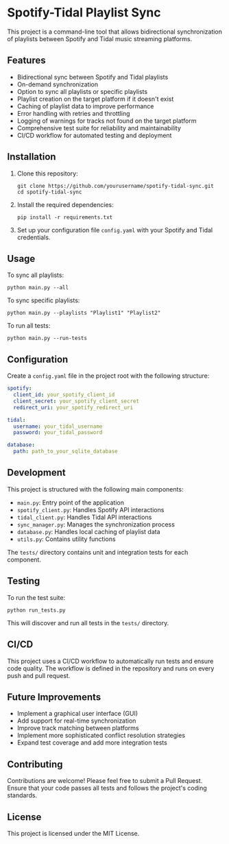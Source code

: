 # Spotify-Tidal Playlist Sync

This project is a command-line tool that allows bidirectional synchronization of playlists between Spotify and Tidal music streaming platforms.

## Features

- Bidirectional sync between Spotify and Tidal playlists
- On-demand synchronization
- Option to sync all playlists or specific playlists
- Playlist creation on the target platform if it doesn't exist
- Caching of playlist data to improve performance
- Error handling with retries and throttling
- Logging of warnings for tracks not found on the target platform
- Comprehensive test suite for reliability and maintainability
- CI/CD workflow for automated testing and deployment

## Installation

1. Clone this repository:
   ```
   git clone https://github.com/yourusername/spotify-tidal-sync.git
   cd spotify-tidal-sync
   ```

2. Install the required dependencies:
   ```
   pip install -r requirements.txt
   ```

3. Set up your configuration file `config.yaml` with your Spotify and Tidal credentials.

## Usage

To sync all playlists:

```
python main.py --all
```

To sync specific playlists:

```
python main.py --playlists "Playlist1" "Playlist2"
```

To run all tests:

```
python main.py --run-tests
```

## Configuration

Create a `config.yaml` file in the project root with the following structure:

```yaml
spotify:
  client_id: your_spotify_client_id
  client_secret: your_spotify_client_secret
  redirect_uri: your_spotify_redirect_uri

tidal:
  username: your_tidal_username
  password: your_tidal_password

database:
  path: path_to_your_sqlite_database
```

## Development

This project is structured with the following main components:

- `main.py`: Entry point of the application
- `spotify_client.py`: Handles Spotify API interactions
- `tidal_client.py`: Handles Tidal API interactions
- `sync_manager.py`: Manages the synchronization process
- `database.py`: Handles local caching of playlist data
- `utils.py`: Contains utility functions

The `tests/` directory contains unit and integration tests for each component.

## Testing

To run the test suite:

```
python run_tests.py
```

This will discover and run all tests in the `tests/` directory.

## CI/CD

This project uses a CI/CD workflow to automatically run tests and ensure code quality. The workflow is defined in the repository and runs on every push and pull request.

## Future Improvements

- Implement a graphical user interface (GUI)
- Add support for real-time synchronization
- Improve track matching between platforms
- Implement more sophisticated conflict resolution strategies
- Expand test coverage and add more integration tests

## Contributing

Contributions are welcome! Please feel free to submit a Pull Request. Ensure that your code passes all tests and follows the project's coding standards.

## License

This project is licensed under the MIT License.
